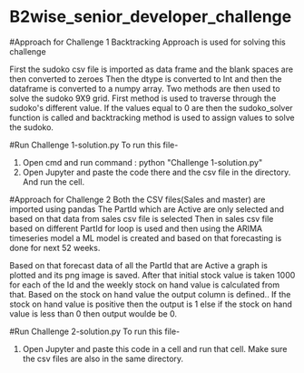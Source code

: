 # B2wise_senior_developer_challenge

#Approach for Challenge 1
Backtracking Approach is used for solving this challenge

First the sudoko csv file is imported as data frame and the blank spaces are then converted to zeroes
Then the dtype is converted to Int and then the dataframe is converted to a numpy array.
Two methods are then used to solve the sudoko 9X9 grid.
First method is used to traverse through the sudoko's different value. 
If the values equal to 0 are then the sudoko_solver function is called and backtracking method is used to assign values to solve the sudoko.

#Run Challenge 1-solution.py
To run this file-
  1) Open cmd and run command : python "Challenge 1-solution.py"
  2) Open Jupyter and paste the code there and the csv file in the directory. And run the cell.


#Approach for Challenge 2
Both the CSV files(Sales and master)  are imported using pandas
The PartId which are Active are only selected and based on that data from sales csv file is selected
Then in sales csv file based on different PartId for loop is used and then using the ARIMA timeseries model a ML model is created and based on that forecasting is done
for next 52 weeks.

Based on that forecast data of all the PartId that are Active a graph is plotted and its png image is saved.
After that initial stock value is taken 1000 for each of the Id and the weekly stock on hand value is calculated from that.
Based on the stock on hand value the output column is defined.. If the stock on hand value is positive then the output is 1 else if the stock on hand value is less than 0
then output woulde be 0.

#Run Challenge 2-solution.py
To run this file-
  1) Open Jupyter and paste this code in a cell and run that cell. Make sure the csv files are also in the same directory.
  



